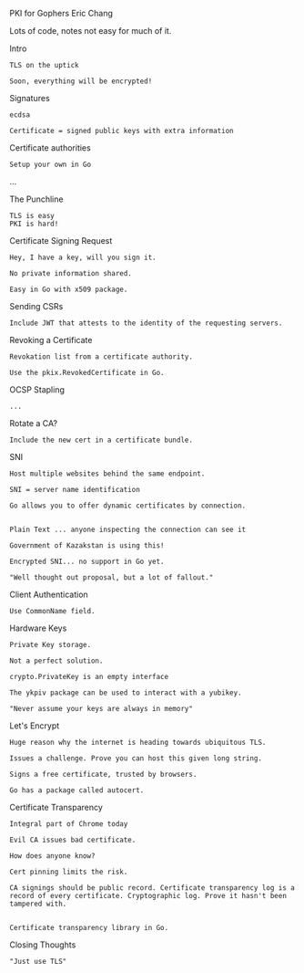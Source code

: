 PKI for Gophers
Eric Chang


Lots of code, notes not easy for much of it.


Intro

    TLS on the uptick

    Soon, everything will be encrypted!


Signatures

    ecdsa

    Certificate = signed public keys with extra information



Certificate authorities

    Setup your own in Go


...

The Punchline

    TLS is easy
    PKI is hard!


Certificate Signing Request

    Hey, I have a key, will you sign it.

    No private information shared.

    Easy in Go with x509 package.


Sending CSRs

    Include JWT that attests to the identity of the requesting servers.


Revoking a Certificate

    Revokation list from a certificate authority.

    Use the pkix.RevokedCertificate in Go.


OCSP Stapling

    ...

Rotate a CA?

    Include the new cert in a certificate bundle.

SNI

    Host multiple websites behind the same endpoint.

    SNI = server name identification

    Go allows you to offer dynamic certificates by connection.


    Plain Text ... anyone inspecting the connection can see it

    Government of Kazakstan is using this!

    Encrypted SNI... no support in Go yet.

    "Well thought out proposal, but a lot of fallout."


Client Authentication

    Use CommonName field.


Hardware Keys

    Private Key storage.

    Not a perfect solution.

    crypto.PrivateKey is an empty interface

    The ykpiv package can be used to interact with a yubikey.

    "Never assume your keys are always in memory"


Let's Encrypt

    Huge reason why the internet is heading towards ubiquitous TLS.

    Issues a challenge. Prove you can host this given long string.

    Signs a free certificate, trusted by browsers.

    Go has a package called autocert.


Certificate Transparency

    Integral part of Chrome today

    Evil CA issues bad certificate.

    How does anyone know?

    Cert pinning limits the risk.

    CA signings should be public record. Certificate transparency log is a
    record of every certificate. Cryptographic log. Prove it hasn't been
    tampered with.


    Certificate transparency library in Go.


Closing Thoughts

    "Just use TLS"

